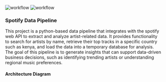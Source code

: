 ![workflow](https://github.com/zablon-oigo/spotify-data-pipeline/actions/workflows/ci.yml/badge.svg)
![workflow](https://github.com/zablon-oigo/spotify-data-pipeline/actions/workflows/test.yml/badge.svg)

### Spotify Data Pipeline

This project is a python-based data pipeline that integrates with the spotify web API to extract and analyze artist-related data. It provides functionality to search for artists by name, retrieve their top tracks in a specific country such as kenya, and load the data into a temporary database for analysis. The goal of this pipeline is to generate insights that can support data-driven business decisions, such as identifying trending artists or understanding regional music preferences.

#### Architecture Diagram